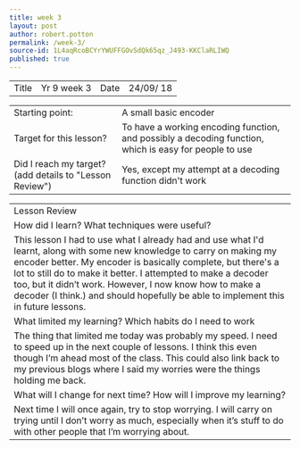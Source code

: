 ```yaml
---
title: week 3
layout: post
author: robert.potton
permalink: /week-3/
source-id: 1L4aqRcoBCYrYWUFFGOvSdQk65qz_J493-KKClaRLIWQ
published: true
---
```

<table>
  <tr>
    <td>Title</td>
    <td>Yr 9 week 3</td>
    <td>Date</td>
    <td>24/09/ 18</td>
  </tr>
</table>


<table>
  <tr>
    <td>Starting point:</td>
    <td>A small basic encoder</td>
  </tr>
  <tr>
    <td>Target for this lesson?</td>
    <td>To have a working encoding function, and possibly a decoding function, which is easy for people to use</td>
  </tr>
  <tr>
    <td>Did I reach my target? 
(add details to "Lesson Review")</td>
    <td>Yes, except my attempt at a decoding function didn't work</td>
  </tr>
</table>


<table>
  <tr>
    <td>Lesson Review</td>
  </tr>
  <tr>
    <td>How did I learn? What techniques were useful?</td>
  </tr>
  <tr>
    <td>This lesson I had to use what I already had and use what I'd learnt, along with some new knowledge to carry on making my encoder better. My encoder is basically complete, but there's a lot to still do to make it better. I attempted to make a decoder too, but it didn’t work. However, I now know how to make a decoder (I think.) and should hopefully be able to implement this in future lessons. </td>
  </tr>
  <tr>
    <td> What limited my learning? Which habits do I need to work </td>
  </tr>
  <tr>
    <td> The thing that limited me today was probably my speed. I need to speed up in the next couple of lessons. I think this even though I’m ahead most of the class. This could also link back to my previous blogs where I said my worries were the things holding me back. </td>
  </tr>
  <tr>
    <td>What will I change for next time? How will I improve my learning?</td>
  </tr>
  <tr>
    <td>Next time I will once again, try to stop worrying. I will carry on trying until I don’t worry as much, especially when it’s stuff to do with other people that I’m worrying about.</td>
  </tr>
</table>


